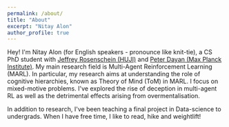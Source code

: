 ```yaml
---
permalink: /about/
title: "About"
excerpt: "Nitay Alon"
author_profile: true
---
```


Hey! I'm Nitay Alon (for English speakers - pronounce like knit-tie), a CS PhD student with [Jeffrey Rosenschein (HUJI)](https://www.cs.huji.ac.il/~jeff/) and [Peter Dayan (Max Planck Institute)](https://www.mpg.de/12309370/biological-cybernetics-dayan). My main research field is Multi-Agent Reinforcement Learning (MARL). 
In particular, my research aims at understanding the role of cognitive hierarchies, known as Theory of Mind (ToM) in MARL. I focus on mixed-motive problems. 
I've explored the rise of deception in multi-agent RL as well as the detrimental effects arising from overmentalisation. 

In addition to research, I've been teaching a final project in Data-science to undergrads.
When I have free time, I like to read, hike and weightlift!
